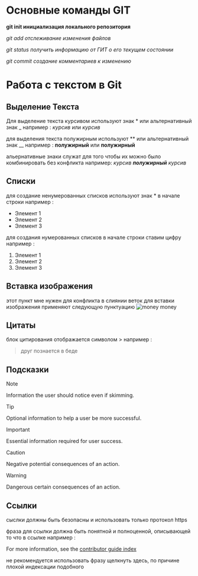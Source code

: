 # Основные команды GIT

**git init инициализация локального репозитория**

*git add отслеживание изменения файлов*

*git status получить информацию от ГИТ о его текущем состоянии*

*git commit создание комментариев к изменению*

# Работа с текстом в Git

## Выделение Текста

Для выделение текста курсивом используют знак *  или альтернативный знак _ например :
*курсив* или _курсив_

для выделения текста полужирным используют ** или альтернативный знак __ например :
**полужирный** или __полужирный__

альернативные знаки служат для того чтобы их можно было комбинировать без конфликта например: 
*курсив __полужирный__ курсив*

## Списки

для создание ненумерованных списков используют знак * в начале строки например :
* Элемент 1
* Элемент 2
* Элемент 3

для создания нумерованных списков в начале строки ставим цифру например :
1. Элемент 1
2. Элемент 2
3. Элемент 3

## Вставка изображения

этот пункт мне нужен для конфликта в слиянии веток
для вставки изображения применяют следующую пунктуацию ![money money](423.png)

## Цитаты

блок цитирования отображается символом > например :
> друг познается в беде

## Подсказки

> [!NOTE]
> Information the user should notice even if skimming.

> [!TIP]
> Optional information to help a user be more successful.

> [!IMPORTANT]
> Essential information required for user success.

> [!CAUTION]
> Negative potential consequences of an action.

> [!WARNING]
> Dangerous certain consequences of an action.

## Ссылки

сыслки должны быть безопасны и использовать только протокол https

фраза для ссылки должна быть понятной и полноценной, описывающей то что в ссылке например :

For more information, see the [contributor guide index](https://github.com/Azure/azure-content/blob/master/contributor-guide/contributor-guide-index.md)

не рекомендуется использовать фразу щелкнуть здесь, по причине плохой индексации подобного
